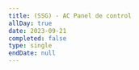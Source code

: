 ```yaml
---
title: (SSG) - AC Panel de control
allDay: true
date: 2023-09-21
completed: false
type: single
endDate: null
---
```

